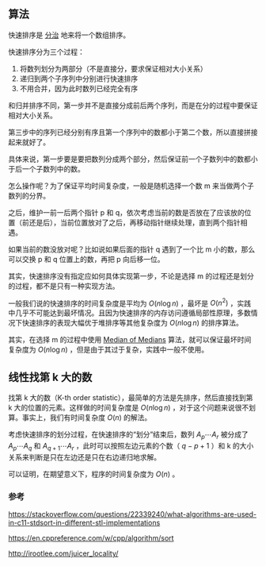 ## 算法

快速排序是 [分治](./divide-and-conquer.md) 地来将一个数组排序。

快速排序分为三个过程：

1.  将数列划分为两部分（不是直接分，要求保证相对大小关系）
2.  递归到两个子序列中分别进行快速排序
3.  不用合并，因为此时数列已经完全有序

和归并排序不同，第一步并不是直接分成前后两个序列，而是在分的过程中要保证相对大小关系。

第三步中的序列已经分别有序且第一个序列中的数都小于第二个数，所以直接拼接起来就好了。

具体来说，第一步要是要把数列分成两个部分，然后保证前一个子数列中的数都小于后一个子数列中的数。

怎么操作呢？为了保证平均时间复杂度，一般是随机选择一个数 m 来当做两个子数列的分界。

之后，维护一前一后两个指针 p 和 q，依次考虑当前的数是否放在了应该放的位置（前还是后），当前位置放对了之后，再移动指针继续处理，直到两个指针相遇。

如果当前的数没放对呢？比如说如果后面的指针 q 遇到了一个比 m 小的数，那么可以交换 p 和 q 位置上的数，再把 p 向后移一位。

其实，快速排序没有指定应如何具体实现第一步，不论是选择 m 的过程还是划分的过程，都不是只有一种实现方法。

一般我们说的快速排序的时间复杂度是平均为 $O(n\log n)$ ，最坏是 $O(n^2)$ ，实践中几乎不可能达到最坏情况。且因为快速排序的内存访问遵循局部性原理，多数情况下快速排序的表现大幅优于堆排序等其他复杂度为 $O(n \log n)$ 的排序算法。

其实，在选择 m 的过程中使用 [Median of Medians](https://en.wikipedia.org/wiki/Median_of_medians) 算法，就可以保证最坏时间复杂度为 $O(n\log n)$ ，但是由于其过于复杂，实践中一般不使用。

## 线性找第 k 大的数

找第 k 大的数（K-th order statistic），最简单的方法是先排序，然后直接找到第 k 大的位置的元素。这样做的时间复杂度是 $O(n\log n)$ ，对于这个问题来说很不划算。事实上，我们有时间复杂度 $O(n)$ 的解法。

考虑快速排序的划分过程，在快速排序的“划分”结束后，数列 $A_{p} \cdots A_{r}$ 被分成了 $A_{p} \cdots A_{q}$ 和 $A_{q+1} \cdots A_{r}$ ，此时可以按照左边元素的个数（ $q - p + 1$ ）和 k 的大小关系来判断是只在左边还是只在右边递归地求解。

可以证明，在期望意义下，程序的时间复杂度为 $O(n)$ 。

### 参考

 <https://stackoverflow.com/questions/22339240/what-algorithms-are-used-in-c11-stdsort-in-different-stl-implementations> 

 <https://en.cppreference.com/w/cpp/algorithm/sort> 

 <http://irootlee.com/juicer_locality/> 
